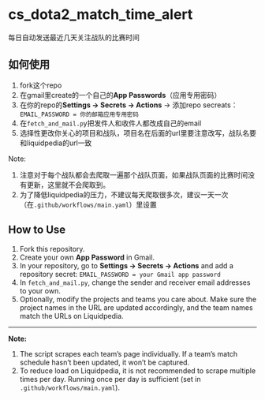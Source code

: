 # cs_dota2_match_time_alert
每日自动发送最近几天关注战队的比赛时间

## 如何使用
1. fork这个repo
2. 在gmail里create的一个自己的**App Passwords**（应用专用密码）
3. 在你的repo的**Settings → Secrets → Actions** → 添加repo secreats： `EMAIL_PASSWORD = 你的邮箱应用专用密码`
4. 在`fetch_and_mail.p`y把发件人和收件人都改成自己的email
5. 选择性更改你关心的项目和战队，项目名在后面的url里要注意改写，战队名要和liquidpedia的url一致

Note:
1. 注意对于每个战队都会去爬取一遍那个战队页面，如果战队页面的比赛时间没有更新，这里就不会爬取到。
2. 为了降低liquidpedia的压力，不建议每天爬取很多次，建议一天一次（在`.github/workflows/main.yaml`）里设置

## How to Use
1. Fork this repository.
2. Create your own **App Password** in Gmail.
3. In your repository, go to **Settings → Secrets → Actions** and add a repository secret:  `EMAIL_PASSWORD = your Gmail app password`
4. In `fetch_and_mail.py`, change the sender and receiver email addresses to your own.
5. Optionally, modify the projects and teams you care about. Make sure the project names in the URL are updated accordingly, and the team names match the URLs on Liquidpedia.

---

**Note:**  
1. The script scrapes each team’s page individually. If a team’s match schedule hasn’t been updated, it won’t be captured.  
2. To reduce load on Liquidpedia, it is not recommended to scrape multiple times per day. Running once per day is sufficient (set in `.github/workflows/main.yaml`).
